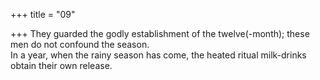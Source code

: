 +++
title = "09"

+++
They guarded the godly establishment of the twelve(-month); these men  do not confound the season.  
In a year, when the rainy season has come, the heated ritual milk-drinks  obtain their own release.  
